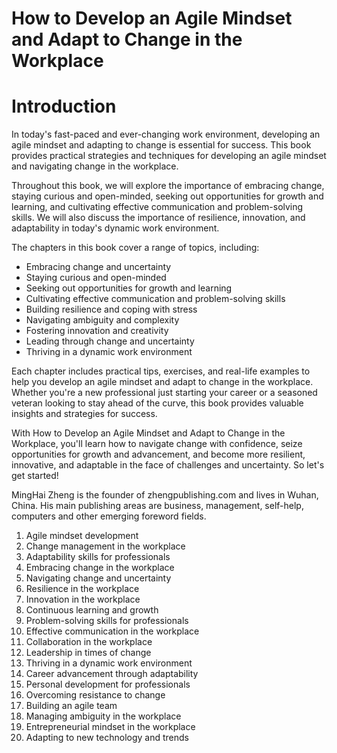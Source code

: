 # How to Develop an Agile Mindset and Adapt to Change in the Workplace

# Introduction

In today's fast-paced and ever-changing work environment, developing an agile mindset and adapting to change is essential for success. This book provides practical strategies and techniques for developing an agile mindset and navigating change in the workplace.

Throughout this book, we will explore the importance of embracing change, staying curious and open-minded, seeking out opportunities for growth and learning, and cultivating effective communication and problem-solving skills. We will also discuss the importance of resilience, innovation, and adaptability in today's dynamic work environment.

The chapters in this book cover a range of topics, including:

* Embracing change and uncertainty
* Staying curious and open-minded
* Seeking out opportunities for growth and learning
* Cultivating effective communication and problem-solving skills
* Building resilience and coping with stress
* Navigating ambiguity and complexity
* Fostering innovation and creativity
* Leading through change and uncertainty
* Thriving in a dynamic work environment

Each chapter includes practical tips, exercises, and real-life examples to help you develop an agile mindset and adapt to change in the workplace. Whether you're a new professional just starting your career or a seasoned veteran looking to stay ahead of the curve, this book provides valuable insights and strategies for success.

With How to Develop an Agile Mindset and Adapt to Change in the Workplace, you'll learn how to navigate change with confidence, seize opportunities for growth and advancement, and become more resilient, innovative, and adaptable in the face of challenges and uncertainty. So let's get started!

MingHai Zheng is the founder of zhengpublishing.com and lives in Wuhan, China. His main publishing areas are business, management, self-help, computers and other emerging foreword fields.



1. Agile mindset development
2. Change management in the workplace
3. Adaptability skills for professionals
4. Embracing change in the workplace
5. Navigating change and uncertainty
6. Resilience in the workplace
7. Innovation in the workplace
8. Continuous learning and growth
9. Problem-solving skills for professionals
10. Effective communication in the workplace
11. Collaboration in the workplace
12. Leadership in times of change
13. Thriving in a dynamic work environment
14. Career advancement through adaptability
15. Personal development for professionals
16. Overcoming resistance to change
17. Building an agile team
18. Managing ambiguity in the workplace
19. Entrepreneurial mindset in the workplace
20. Adapting to new technology and trends

